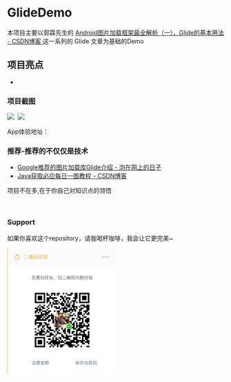 # GlideDemo

本项目主要以郭霖先生的 [Android图片加载框架最全解析（一），Glide的基本用法 - CSDN博客 ](https://blog.csdn.net/guolin_blog/article/details/53759439?utm_source=tuicool&utm_medium=referral)
这一系列的 Glide 文章为基础的Demo

## 项目亮点
*


### 项目截图
<a href="./art/meizi.png"><img src="./art/meizi.png" width="40%"/></a><img height="0" width="8px"/><a href="./art/setting.png"><img src="./art/setting.png" width="40%"/></a>

App体验地址：



### 推荐-推荐的不仅仅是技术
* [Google推荐的图片加载库Glide介绍 - 泡在网上的日子 ](http://www.jcodecraeer.com/a/anzhuokaifa/androidkaifa/2015/0327/2650.html)
* [Java获取必应每日一图教程 - CSDN博客 ](https://blog.csdn.net/simplebam/article/details/72819547)

项目不在多,在于你自己对知识点的领悟

<br/>

### Support
如果你喜欢这个repository，请我喝杯咖啡，我会让它更完美~  </p>
<a href="./get_me_a_drink.png"><img src="./get_me_a_drink.png" width="50%" height="50%"/></a>